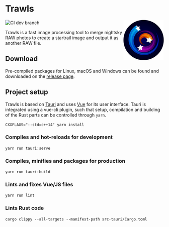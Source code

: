 # Trawls
<img align="right" width="128" height="128" src="src-tauri/icons/128x128.png">

![CI dev branch](https://github.com/Silberschleier/trawls/actions/workflows/test-on-pr.yml/badge.svg?branch=dev)

Trawls is a fast image processing tool to merge nightsky RAW photos to create a startrail image and output it as another RAW file.


## Download
Pre-compiled packages for Linux, macOS and Windows can be found and downloaded on the [release page](https://github.com/Silberschleier/trawls/releases).

## Project setup
Trawls is based on [Tauri](https://tauri.studio/en/) and uses [Vue](https://vuejs.org/) for its user interface.
Tauri is integrated using a vue-cli plugin, such that setup, compilation and building of the Rust parts can be controlled through `yarn`.

```
CXXFLAGS="--std=c++14" yarn install
```

### Compiles and hot-reloads for development
```
yarn run tauri:serve
```

### Compiles, minifies and packages for production
```
yarn run tauri:build
```

### Lints and fixes Vue/JS files
```
yarn run lint
```

### Lints Rust code
```
cargo clippy --all-targets --manifest-path src-tauri/Cargo.toml
```
